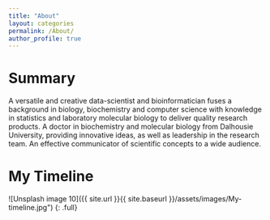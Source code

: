 ```yaml
---
title: "About"
layout: categories
permalink: /About/
author_profile: true
---
```

# Summary
A versatile and creative data-scientist and bioinformatician 
fuses a background in biology, biochemistry and computer 
science with knowledge in statistics and laboratory molecular 
biology to deliver quality research products. A doctor in 
biochemistry and molecular biology from Dalhousie University, 
providing innovative ideas, as well as leadership in the 
research team. An effective communicator of scientific 
concepts to a wide audience.

# My Timeline
![Unsplash image 10]({{ site.url }}{{ site.baseurl }}/assets/images/My-timeline.jpg") {: .full}

